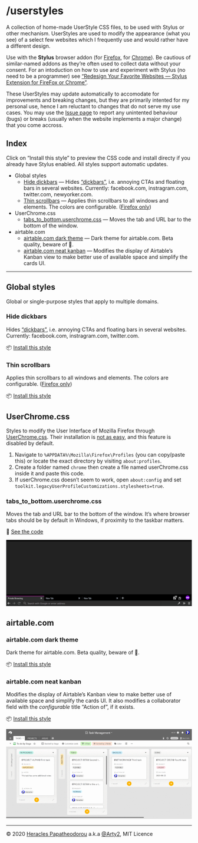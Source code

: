 # /userstyles

A collection of home-made UserStyle CSS files, to be used with Stylus or other mechanism. UserStyles are used to modify the appearance (what you see) of a select few websites which I frequently use and would rather have a different design.

Use with the **Stylus** browser addon (for [Firefox](https://addons.mozilla.org/el/firefox/addon/styl-us/), for [Chrome](https://chrome.google.com/webstore/detail/stylus/clngdbkpkpeebahjckkjfobafhncgmne)). Be cautious of similar-named addons as they’re often used to collect data without your consent. For an intoduction on how to use and experiment with Stylus (no need to be a programmer) see [“Redesign Your Favorite Websites — Stylus Extension for FireFox or Chrome”](https://medium.com/@coffmans/redesign-your-favorite-websites-stylus-extension-for-firefox-or-chrome-c5d5ae68e288).

These UserStyles may update automatically to accomodate for improvements and breaking changes, but they are primarily intented for my personal use, hence I am reluctant to changes that do not serve my use cases. You may use the [Issue page](https://github.com/Arty2/userstyles/issues) to report any unintented behaviour (bugs) or breaks (usually when the website implements a major change) that you come accross.


## Index

Click on “Install this style” to preview the CSS code and install directy if you already have Stylus enabled. All styles support automatic updates.

- Global styles
    + [Hide dickbars](#hide-dickbars) — Hides [“dickbars”](https://daringfireball.net/linked/2011/03/06/dickbar), i.e. annoying CTAs and floating bars in several websites. Currently: facebook.com, instragram.com, twitter.com, newyorker.com.
    + [Thin scrollbars](#thin-scrollbars) — Applies thin scrollbars to all windows and elements. The colors are configurable. ([Firefox only](https://developer.mozilla.org/en-US/docs/Web/CSS/scrollbar-width#Browser_compatibility))
- UserChrome.css
    + [tabs_to_bottom.userchrome.css](#tabs-to-bottom-userchrome-css) — Moves the tab and URL bar to the bottom of the window.
- airtable.com
    + [airtable.com dark theme](#airtablecom-dark-theme) — Dark theme for airtable.com. Beta quality, beware of 🐛.
    + [airtable.com neat kanban](#airtablecom-neat-kanban) — Modifies the display of Airtable’s Kanban view to make better use of available space and simplify the cards UI.


* * *


## Global styles

Global or single-purpose styles that apply to multiple domains.

### Hide dickbars

Hides [“dickbars”](https://daringfireball.net/linked/2011/03/06/dickbar), i.e. annoying CTAs and floating bars in several websites.  Currently: facebook.com, instragram.com, twitter.com.

📦 [Install this style](https://raw.githubusercontent.com/Arty2/userstyles/master/_hide-dickbars.user.css)

### Thin scrollbars

Applies thin scrollbars to all windows and elements. The colors are configurable. ([Firefox only](https://developer.mozilla.org/en-US/docs/Web/CSS/scrollbar-width#Browser_compatibility))

📦 [Install this style](https://raw.githubusercontent.com/Arty2/userstyles/master/_thin-scrollbars.user.css)


## UserChrome.css

Styles to modify the User Interface of Mozilla Firefox through [UserChrome.css](http://kb.mozillazine.org/index.php?title=UserChrome.css). Their installation is [not as easy](https://www.howtogeek.com/334716/how-to-customize-firefoxs-user-interface-with-userchrome.css/), and this feature is disabled by default.

1. Navigate to `%APPDATA%\Mozilla\Firefox\Profiles` (you can copy/paste this) or locate the exact directory by visiting `about:profiles`.
2. Create a folder named `chrome` then create a file named userChrome.css inside it and paste this code.
3. If userChrome.css doesn’t seem to work, open `about:config` and set `toolkit.legacyUserProfileCustomizations.stylesheets=true`.

### tabs_to_bottom.userchrome.css

Moves the tab and URL bar to the bottom of the window. It’s where browser tabs should be by default in Windows, if proximity to the taskbar matters.

💾 [See the code](https://raw.githubusercontent.com/Arty2/userstyles/master/tabs_to_bottom.userchrome.css)

![tabs to bottom for Firefox](./screenshots/tabs-to-bottom-userchrome.png)


## airtable.com

### airtable.com dark theme

Dark theme for airtable.com. Beta quality, beware of 🐛.

📦 [Install this style](https://raw.githubusercontent.com/Arty2/userstyles/master/airtable-com_dark-theme.user.css)

### airtable.com neat kanban

Modifies the display of Airtable’s Kanban view to make better use of available space and simplify the cards UI. It also modifies a collaborator field with the *configurable* title “Action of”, if it exists.

📦 [Install this style](https://raw.githubusercontent.com/Arty2/userstyles/master/airtable-com_neat-kanban.user.css)

![airtable.com neat kanban](./screenshots/airtable-com_neat-kanban.gif)


* * *

© 2020 [Heracles Papatheodorou](https://heracl.es) a.k.a [@Arty2](https://www.twitter.com/Arty2), MIT Licence